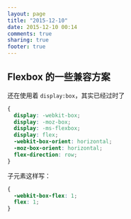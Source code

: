 ```yaml
---
layout: page
title: "2015-12-10"
date: 2015-12-10 00:14
comments: true
sharing: true
footer: true
---
```


## Flexbox 的一些兼容方案

还在使用着 `display:box`，其实已经过时了

```css
{
  display: -webkit-box;
  display: -moz-box;
  display: -ms-flexbox;
  display: flex;
  -webkit-box-orient: horizontal;
  -moz-box-orient: horizontal;
  flex-direction: row;  
}
```

子元素这样写：

```css
{
  -webkit-box-flex: 1;
  flex: 1;
}
```
